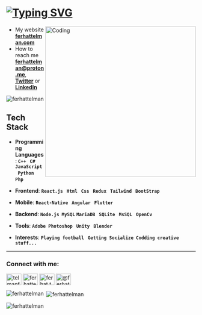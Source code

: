 # <a href="https://git.io/typing-svg"><img src="https://readme-typing-svg.herokuapp.com?font=Fira+Code&pause=1000&random=false&width=435&lines=Hi+%F0%9F%91%8B%F0%9F%8F%BB+%2C+I'm+Ferhat+Telman!;%F0%9F%8C%9F+Let's+do+a+project+together..." alt="Typing SVG" /></a>

<img align="right" src="https://media1.giphy.com/media/v1.Y2lkPTc5MGI3NjExNHd6OXBjem8ybXJzajI4NTc4amVrbTI1OHM5djJobGhwYjVnZ3I4cSZlcD12MV9pbnRlcm5hbF9naWZfYnlfaWQmY3Q9Zw/3oKIPnAiaMCws8nOsE/giphy.gif" alt="Coding" width="400">

- My website [**ferhattelman.com**](https://www.ferhattelman.com/)
- How to reach me **ferhattelman@proton.me**, [**Twitter**](https://twitter.com/TelmanFerhat) or [**LinkedIn**](https://www.linkedin.com/in/ferhattelman/) 


<p align="left"> <img src="https://komarev.com/ghpvc/?username=ferhattelman&label=Profile%20views&color=0e75b6&style=flat" alt="ferhattelman" /> </p>



## Tech Stack
- **Programming Languages**:<b> ```C++``` &nbsp; ```C#``` &nbsp; ```JavaScript``` &nbsp; ```Python``` &nbsp; ```Php```  &nbsp;</b><br>
- **Frontend**: <b> ```React.js``` &nbsp; ```Html``` &nbsp; ```Css``` &nbsp; ```Redux``` &nbsp; ```Tailwind```  &nbsp; ```BootStrap```</b><br>
- **Mobile**: <b> ```React-Native``` &nbsp; ```Angular``` &nbsp; ```Flutter``` &nbsp;</b><br>

- **Backend**:<b> ```Node.js``` &nbsp;```MySQL```  ```MariaDB``` &nbsp; ```SQLite``` &nbsp; ```MsSQL``` &nbsp; ```OpenCv``` &nbsp;</b><br>

- **Tools**: <b> ```Adobe Photoshop``` &nbsp; ```Unity``` &nbsp; ```Blender```</b><br>
- **Interests**: <b> ```Playing football``` &nbsp; ```Getting Socialize```  &nbsp;```Codding```  &nbsp;```creative stuff...```</b>

 </b>
<p>
  
---

<h3 align="left">Connect with me:</h3>
<p align="left">
<a href="https://twitter.com/telmanferhat" target="blank"><img align="center" src="https://raw.githubusercontent.com/rahuldkjain/github-profile-readme-generator/master/src/images/icons/Social/twitter.svg" alt="telmanferhat" height="30" width="40" /></a>
<a href="https://linkedin.com/in/ferhattelman" target="blank"><img align="center" src="https://raw.githubusercontent.com/rahuldkjain/github-profile-readme-generator/master/src/images/icons/Social/linked-in-alt.svg" alt="ferhattelman" height="30" width="40" /></a>
<a href="https://instagram.com/ferhat.telman" target="blank"><img align="center" src="https://raw.githubusercontent.com/rahuldkjain/github-profile-readme-generator/master/src/images/icons/Social/instagram.svg" alt="ferhat.telman" height="30" width="40" /></a>
<a href="https://medium.com/@ferhat.tlmn" target="blank"><img align="center" src="https://raw.githubusercontent.com/rahuldkjain/github-profile-readme-generator/master/src/images/icons/Social/medium.svg" alt="@ferhat.tlmn" height="30" width="40" /></a>
</p>

<p><img align="left" src="https://github-readme-stats.vercel.app/api/top-langs?username=ferhattelman&show_icons=true&locale=en&layout=compact" alt="ferhattelman" /></p>

<p>&nbsp;<img align="center" src="https://github-readme-stats.vercel.app/api?username=ferhattelman&show_icons=true&locale=en" alt="ferhattelman" /></p>

<p><img align="center" src="https://github-readme-streak-stats.herokuapp.com/?user=ferhattelman&" alt="ferhattelman" /></p>
